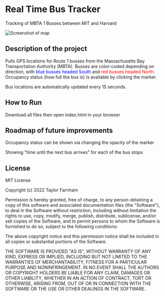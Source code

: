 # Real Time Bus Tracker
Tracking of MBTA 1 Busses between MIT and Harvard

![Screenshot of map](demo.png)

## Description of the project
Pulls GPS locations for Route 1 busses from the Massachusetts Bay Transportation Authority (MBTA). Busses are color-coded depending on direction, with <span style="color:blue">blue busses headed South</span> and <span style="color:red">red busses headed North</span>. Occupancy status (how full the bus is) is available by clicking the marker.

Bus locations are automatically updated every 15 seconds.

## How to Run
Download all files then open index.html in your browser

## Roadmap of future improvements
Occupancy status can be shown via changing the opacity of the marker

Showing "time until the next bus arrives" for each of the bus stops

## License

MIT License

Copyright (c) 2022 Taylor Farnham

Permission is hereby granted, free of charge, to any person obtaining a copy
of this software and associated documentation files (the "Software"), to deal
in the Software without restriction, including without limitation the rights
to use, copy, modify, merge, publish, distribute, sublicense, and/or sell
copies of the Software, and to permit persons to whom the Software is
furnished to do so, subject to the following conditions:

The above copyright notice and this permission notice shall be included in all
copies or substantial portions of the Software.

THE SOFTWARE IS PROVIDED "AS IS", WITHOUT WARRANTY OF ANY KIND, EXPRESS OR
IMPLIED, INCLUDING BUT NOT LIMITED TO THE WARRANTIES OF MERCHANTABILITY,
FITNESS FOR A PARTICULAR PURPOSE AND NONINFRINGEMENT. IN NO EVENT SHALL THE
AUTHORS OR COPYRIGHT HOLDERS BE LIABLE FOR ANY CLAIM, DAMAGES OR OTHER
LIABILITY, WHETHER IN AN ACTION OF CONTRACT, TORT OR OTHERWISE, ARISING FROM,
OUT OF OR IN CONNECTION WITH THE SOFTWARE OR THE USE OR OTHER DEALINGS IN THE
SOFTWARE.
